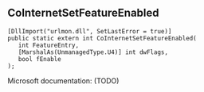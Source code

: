 ## CoInternetSetFeatureEnabled

```
[DllImport("urlmon.dll", SetLastError = true)]
public static extern int CoInternetSetFeatureEnabled(
   int FeatureEntry,
   [MarshalAs(UnmanagedType.U4)] int dwFlags,
   bool fEnable
);
```

Microsoft documentation: (TODO)
